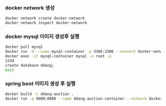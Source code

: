 ### docker network 생성
```bash
docker network create docker-network
docker network inspect docker-network
```

### docker mysql 이미지 생성후 실행
```bash
docker pull mysql
docker run -d --name mysql-container -p 3306:3306 --network docker-network  -e MYSQL_ROOT_PASSWORD=1234  mysql:latest
docker exec -it mysql-container mysql -u root -p
1234
create database ddang;
exit
```

### spring boot 이미지 생성 후 실행
```bash
docker build -t ddang-auction .
docker run -p 8080:8080 --name ddang-auction-container --network docker-network  -d ddang-auction
```
